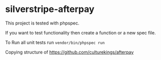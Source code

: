 # silverstripe-afterpay

This project is tested with phpspec.

If you want to test functionality then create a function or a new spec file.

To Run all unit tests run `vendor/bin/phpspec run`

Copying structure of https://github.com/culturekings/afterpay

